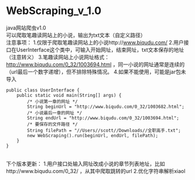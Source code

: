 # WebScraping_v_1.0
java网站爬虫v1.0
<br/>
可以爬取笔趣读网站上的小说，输出为txt文本（自定义路径）
<br/>
注意事项：
1.仅限于爬取笔趣读网站上的小说http://www.biqudu.com/
2.用户接口在UserInterface这个类中，可输入开始网址，结束网址，txt文本保存的地址（注意转义）
3.笔趣读网站上小说网址格式：http://www.biqudu.com/0_32/1003694.html ，同一小说的网址通常是连续的（url最后一个数字递增），但不排除特殊情况。
4.如果不能使用，可能是jar包未导入

```
public class UserInterface {
    public static void main(String[] args) {
        /* 小说第一章的网址 */
        String beginUrl = "http://www.biqudu.com/0_32/1003682.html";
        /* 小说最后一章的网址 */
        String endUrl = "http://www.biqudu.com/0_32/1003694.html";
        /* 要保存的文件路径 */
        String filePath = "//Users//scott//Downloads//全职高手.txt";
        new WebScraping().run(beginUrl, endUrl, filePath);
    }
}
```
<br/>
下个版本更新：
1.用户接口处输入网址改成小说的章节列表地址，比如http://www.biqudu.com/0_32/ ，从其中爬取跳转的url
2.优化字符串解析xiaol
